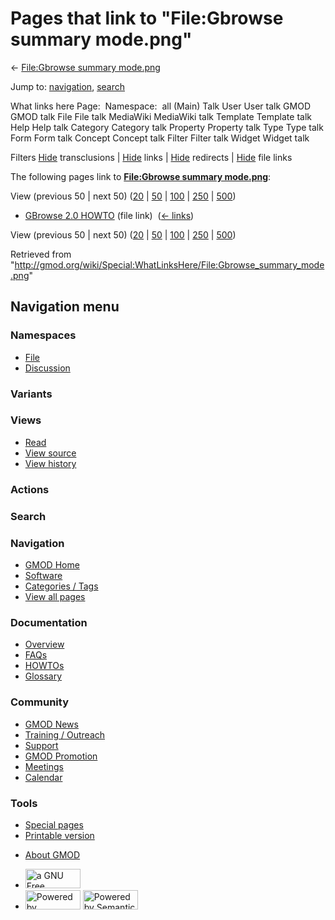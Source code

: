 <div id="mw-page-base" class="noprint">

</div>

<div id="mw-head-base" class="noprint">

</div>

<div id="content" class="mw-body" role="main">

<span id="top"></span>

<div id="mw-js-message" style="display:none;">

</div>



# <span dir="auto">Pages that link to "File:Gbrowse summary mode.png"</span>

<div id="bodyContent">

<div id="contentSub">

← [File:Gbrowse summary
mode.png](/wiki/File:Gbrowse_summary_mode.png "File:Gbrowse summary mode.png")

</div>

<div id="jump-to-nav" class="mw-jump">

Jump to: [navigation](#mw-navigation), [search](#p-search)

</div>

<div id="mw-content-text">

What links here Page:  Namespace:  all (Main) Talk User User talk GMOD
GMOD talk File File talk MediaWiki MediaWiki talk Template Template talk
Help Help talk Category Category talk Property Property talk Type Type
talk Form Form talk Concept Concept talk Filter Filter talk Widget
Widget talk

Filters
[Hide](/mediawiki/index.php?title=Special:WhatLinksHere/File:Gbrowse_summary_mode.png&hidetrans=1 "Special:WhatLinksHere/File:Gbrowse summary mode.png")
transclusions \|
[Hide](/mediawiki/index.php?title=Special:WhatLinksHere/File:Gbrowse_summary_mode.png&hidelinks=1 "Special:WhatLinksHere/File:Gbrowse summary mode.png")
links \|
[Hide](/mediawiki/index.php?title=Special:WhatLinksHere/File:Gbrowse_summary_mode.png&hideredirs=1 "Special:WhatLinksHere/File:Gbrowse summary mode.png")
redirects \|
[Hide](/mediawiki/index.php?title=Special:WhatLinksHere/File:Gbrowse_summary_mode.png&hideimages=1 "Special:WhatLinksHere/File:Gbrowse summary mode.png")
file links

The following pages link to **[File:Gbrowse summary
mode.png](/wiki/File:Gbrowse_summary_mode.png "File:Gbrowse summary mode.png")**:

View (previous 50 \| next 50)
([20](/mediawiki/index.php?title=Special:WhatLinksHere/File:Gbrowse_summary_mode.png&limit=20 "Special:WhatLinksHere/File:Gbrowse summary mode.png")
\|
[50](/mediawiki/index.php?title=Special:WhatLinksHere/File:Gbrowse_summary_mode.png&limit=50 "Special:WhatLinksHere/File:Gbrowse summary mode.png")
\|
[100](/mediawiki/index.php?title=Special:WhatLinksHere/File:Gbrowse_summary_mode.png&limit=100 "Special:WhatLinksHere/File:Gbrowse summary mode.png")
\|
[250](/mediawiki/index.php?title=Special:WhatLinksHere/File:Gbrowse_summary_mode.png&limit=250 "Special:WhatLinksHere/File:Gbrowse summary mode.png")
\|
[500](/mediawiki/index.php?title=Special:WhatLinksHere/File:Gbrowse_summary_mode.png&limit=500 "Special:WhatLinksHere/File:Gbrowse summary mode.png"))

- [GBrowse 2.0 HOWTO](/wiki/GBrowse_2.0_HOWTO "GBrowse 2.0 HOWTO") (file
  link) ‎ <span class="mw-whatlinkshere-tools">([←
  links](/mediawiki/index.php?title=Special:WhatLinksHere&target=GBrowse+2.0+HOWTO "Special:WhatLinksHere"))</span>

View (previous 50 \| next 50)
([20](/mediawiki/index.php?title=Special:WhatLinksHere/File:Gbrowse_summary_mode.png&limit=20 "Special:WhatLinksHere/File:Gbrowse summary mode.png")
\|
[50](/mediawiki/index.php?title=Special:WhatLinksHere/File:Gbrowse_summary_mode.png&limit=50 "Special:WhatLinksHere/File:Gbrowse summary mode.png")
\|
[100](/mediawiki/index.php?title=Special:WhatLinksHere/File:Gbrowse_summary_mode.png&limit=100 "Special:WhatLinksHere/File:Gbrowse summary mode.png")
\|
[250](/mediawiki/index.php?title=Special:WhatLinksHere/File:Gbrowse_summary_mode.png&limit=250 "Special:WhatLinksHere/File:Gbrowse summary mode.png")
\|
[500](/mediawiki/index.php?title=Special:WhatLinksHere/File:Gbrowse_summary_mode.png&limit=500 "Special:WhatLinksHere/File:Gbrowse summary mode.png"))

</div>

<div class="printfooter">

Retrieved from
"<http://gmod.org/wiki/Special:WhatLinksHere/File:Gbrowse_summary_mode.png>"

</div>

<div id="catlinks" class="catlinks catlinks-allhidden">

</div>

<div class="visualClear">

</div>

</div>

</div>

<div id="mw-navigation">

## Navigation menu

<div id="mw-head">



<div id="left-navigation">

<div id="p-namespaces" class="vectorTabs" role="navigation"
aria-labelledby="p-namespaces-label">

### Namespaces

- <span id="ca-nstab-image"><a href="/wiki/File:Gbrowse_summary_mode.png" accesskey="c"
  title="View the file page [c]">File</a></span>
- <span id="ca-talk"><a
  href="/mediawiki/index.php?title=File_talk:Gbrowse_summary_mode.png&amp;action=edit&amp;redlink=1"
  accesskey="t"
  title="Discussion about the content page [t]">Discussion</a></span>

</div>

<div id="p-variants" class="vectorMenu emptyPortlet" role="navigation"
aria-labelledby="p-variants-label">

### 

### Variants[](#)

<div class="menu">

</div>

</div>

</div>

<div id="right-navigation">

<div id="p-views" class="vectorTabs" role="navigation"
aria-labelledby="p-views-label">

### Views

- <span id="ca-view">[Read](/wiki/File:Gbrowse_summary_mode.png)</span>
- <span id="ca-viewsource"><a
  href="/mediawiki/index.php?title=File:Gbrowse_summary_mode.png&amp;action=edit"
  accesskey="e" title="This page is protected.
  You can view its source [e]">View source</a></span>
- <span id="ca-history"><a
  href="/mediawiki/index.php?title=File:Gbrowse_summary_mode.png&amp;action=history"
  accesskey="h" title="Past revisions of this page [h]">View history</a></span>

</div>

<div id="p-cactions" class="vectorMenu emptyPortlet" role="navigation"
aria-labelledby="p-cactions-label">

### Actions[](#)

<div class="menu">

</div>

</div>

<div id="p-search" role="search">

### Search

<div id="simpleSearch">

</div>

</div>

</div>

</div>

<div id="mw-panel">

<div id="p-logo" role="banner">

<a href="/wiki/Main_Page"
style="background-image: url(http://gmod.org/images/GMOD-cogs.png);"
title="Visit the main page"></a>

</div>

<div id="p-Navigation" class="portal" role="navigation"
aria-labelledby="p-Navigation-label">

### Navigation

<div class="body">

- <span id="n-GMOD-Home">[GMOD Home](/wiki/Main_Page)</span>
- <span id="n-Software">[Software](/wiki/GMOD_Components)</span>
- <span id="n-Categories-.2F-Tags">[Categories /
  Tags](/wiki/Categories)</span>
- <span id="n-View-all-pages">[View all
  pages](/wiki/Special:AllPages)</span>

</div>

</div>

<div id="p-Documentation" class="portal" role="navigation"
aria-labelledby="p-Documentation-label">

### Documentation

<div class="body">

- <span id="n-Overview">[Overview](/wiki/Overview)</span>
- <span id="n-FAQs">[FAQs](/wiki/Category:FAQ)</span>
- <span id="n-HOWTOs">[HOWTOs](/wiki/Category:HOWTO)</span>
- <span id="n-Glossary">[Glossary](/wiki/Glossary)</span>

</div>

</div>

<div id="p-Community" class="portal" role="navigation"
aria-labelledby="p-Community-label">

### Community

<div class="body">

- <span id="n-GMOD-News">[GMOD News](/wiki/GMOD_News)</span>
- <span id="n-Training-.2F-Outreach">[Training /
  Outreach](/wiki/Training_and_Outreach)</span>
- <span id="n-Support">[Support](/wiki/Support)</span>
- <span id="n-GMOD-Promotion">[GMOD
  Promotion](/wiki/GMOD_Promotion)</span>
- <span id="n-Meetings">[Meetings](/wiki/Meetings)</span>
- <span id="n-Calendar">[Calendar](/wiki/Calendar)</span>

</div>

</div>

<div id="p-tb" class="portal" role="navigation"
aria-labelledby="p-tb-label">

### Tools

<div class="body">

- <span id="t-specialpages"><a href="/wiki/Special:SpecialPages" accesskey="q"
  title="A list of all special pages [q]">Special pages</a></span>
- <span id="t-print"><a
  href="/mediawiki/index.php?title=Special:WhatLinksHere/File:Gbrowse_summary_mode.png&amp;printable=yes"
  rel="alternate" accesskey="p"
  title="Printable version of this page [p]">Printable version</a></span>

</div>

</div>

</div>

</div>

<div id="footer" role="contentinfo">

- <span id="footer-places-about">[About
  GMOD](/wiki/GMOD:About "GMOD:About")</span>

<!-- -->

- <span id="footer-copyrightico">[<img src="http://www.gnu.org/graphics/gfdl-logo-small.png" width="88"
  height="31" alt="a GNU Free Documentation License" />](http://www.gnu.org/licenses/fdl-1.3.html)</span>
- <span id="footer-poweredbyico">[<img src="/mediawiki/skins/common/images/poweredby_mediawiki_88x31.png"
  width="88" height="31" alt="Powered by MediaWiki" />](//www.mediawiki.org/)
  [<img
  src="/mediawiki/extensions/SemanticMediaWiki/includes/../resources/images/smw_button.png"
  width="88" height="31" alt="Powered by Semantic MediaWiki" />](https://www.semantic-mediawiki.org/wiki/Semantic_MediaWiki)</span>

<div style="clear:both">

</div>

</div>
